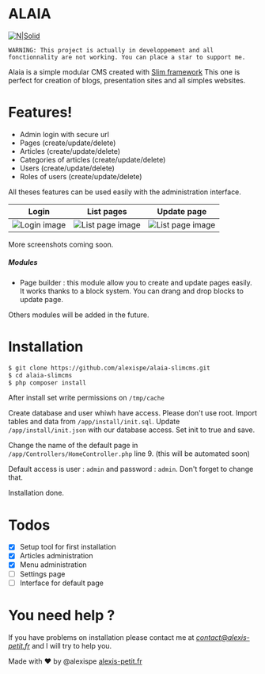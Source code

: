 # ALAIA

[![N|Solid](https://i.imgur.com/i7CZ4qC.png)](http://alexis-petit.fr)

`WARNING: This project is actually in developpement and all fonctionnality are not working. You can place a star to support me.`

Alaia is a simple modular CMS created with [Slim framework](https://www.slimframework.com/)
This one is perfect for creation of blogs, presentation sites and all simples websites.

# Features!

  - Admin login with secure url
  - Pages (create/update/delete)
  - Articles (create/update/delete)
  - Categories of articles (create/update/delete)
  - Users (create/update/delete)
  - Roles of users (create/update/delete)

All theses features can be used easily with the administration interface.

| Login | List pages | Update page |
| ------ | ------ | ------ |
| ![Login image](https://i.imgur.com/jGBSedc.png) | ![List page image](https://i.imgur.com/cCAo10Y.png) | ![List page image](https://imgur.com/HRbRbXl.png) |
More screenshots coming soon.

##### Modules
- Page builder : this module allow you to create and update pages easily. It works thanks to a block system. You can drang and drop blocks to update page.

Others modules will be added in the future.

# Installation

```sh
$ git clone https://github.com/alexispe/alaia-slimcms.git
$ cd alaia-slimcms
$ php composer install
```
After install set write permissions on `/tmp/cache`

Create database and user whiwh have access. Please don't use root.
Import tables and data from `/app/install/init.sql`.
Update `/app/install/init.json` with our database access. Set init to true and save.

Change the name of the default page in `/app/Controllers/HomeController.php` line 9. (this will be automated soon)

Default access is user : `admin` and password : `admin`. Don't forget to change that.

Installation done.

# Todos

  - [x] Setup tool for first installation
  - [x] Articles administration
  - [x] Menu administration
  - [ ] Settings page
  - [ ] Interface for default page

# You need help ?
If you have problems on installation please contact me at *contact@alexis-petit.fr* and I will try to help you.

Made with :heart: by @alexispe [alexis-petit.fr](http://www.alexis-petit.fr)
